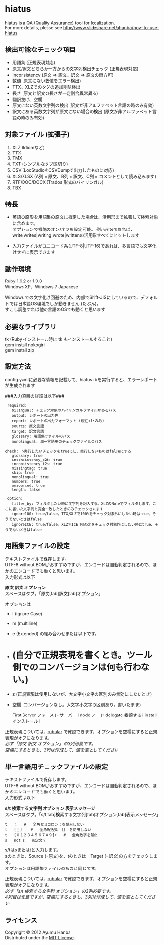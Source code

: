 hiatus
===========================
hiatus is a QA (Quality Assurance) tool for localization.  
For more details, please see http://www.slideshare.net/ahanba/how-to-use-hiatus

検出可能なチェック項目
------
+ 用語集 (正規表現対応)
+ 原文/訳文どちらか一方からの文字列検出チェック (正規表現対応)
+ Inconsistency (原文 => 訳文、訳文 => 原文の両方可)
+ 数値 (原文にない数値をエラー検出)
+ TTX、XLZでのタグの追加削除検出
+ 長さ (原文と訳文の長さが一定割合異常異る)
+ 翻訳抜け、空欄
+ 原文にない英数文字列の検出 (訳文が非アルファベット言語の時のみ有効)
+ 訳文にある英数文字列が原文にない場合の検出 (原文が非アルファベット言語の時のみ有効)

対象ファイル (拡張子)
------
1. XLZ (Idiomなど)
2. TTX
3. TMX
4. TXT (シンプルなタブ区切り)
5. CSV (LocStudioをCSVDumpで出力したものに対応)
6. XLS/XLSX (A列 = 原文、B列 = 訳文、C列 = コメントとして読み込みます)
7. RTF/DOC/DOCX (Trados 形式のバイリンガル)
8. TBX

特長
--------
+ 英語の原形を用語集の原文に指定した場合は、活用形まで拡張して検索対象に含めます。  
  オプションで機能のオン/オフを設定可能。
  例: writeであれば、write|writes|writing|wrote|writtenの活用形すべてにヒットします

+ 入力ファイルがユニコード系(UTF-8|UTF-16)であれば、多言語でも文字化けせずに表示できます

動作環境
--------
Ruby 1.9.2 or 1.9.3  
Windows XP、Windows 7 Japanese  

Windows での文字化け回避のため、内部でShift-JISにしているので、デフォルトでは日本語OS環境でしか動きません (たぶん)。  
すこし調整すれば他の言語のOSでも動くと思います  

必要なライブラリ
---------
tk (Ruby インストール時に tk もインストールすること)  
gem install nokogiri  
gem install zip  

設定方法
---------
config.yamlに必要な情報を記載して、hiatus.rbを実行すると、エラーレポートが生成されます

###入力項目の詳細は以下###

     required:  
       bilingual: チェック対象のバイリンガルファイルがあるパス  
       output: レポートの出力先  
       report: レポートの出力フォーマット (現在xlsのみ)  
       source: 原文言語  
       target: 訳文言語  
       glossary: 用語集ファイルのパス  
       monolingual: 単一言語用のチェックファイルのパス  

    check:　>実行したいチェックをtrueにし、実行しないものはfalseにする  
       glossary: true  
       inconsistency_s2t: true  
       inconsistency_t2s: true  
       missingtag: true  
       skip: true  
       monolingual: true  
       numbers: true  
       unsourced: true  
       length: false  
  
     option:  
       filter_by: フィルタしたい時に文字列を記入する。XLZのNoteでフィルタします。ここに書いた文字列と完全一致したときのみチェックされます  
       ignore100: true/false。TTX/XLZで100%をチェック対象外にしたい時はtrue、そうでないときはfalse  
       ignoreICE: true/false。XLZでICE Matchをチェック対象外にしたい時はtrue、そうでないときはfalse  

用語集ファイルの設定
------------
テキストファイルで保存します。  
UTF-8 without BOMがおすすめですが、エンコードは自動判定されるので、ほかのエンコードでも動くと思います。  
入力形式は以下

**原文	訳文	オプション**  
スペースはタブ。「原文[tab]訳文[tab]オプション」  

オプションは
+ i (Ignore Case)
+ m (multiline)
+ e (Extended)
の組み合わせまたは以下です。
+ # (自分で正規表現を書くとき。ツール側でのコンバージョンは何も行わない。)
+ z (正規表現は使用しないが、大文字小文字の区別のみ無効にしたいとき)
+ 空欄 (コンバージョンなし。大文字小文字の区別あり。書いたまま)

	First Server	 ファースト サーバー	i
	node	ノード
	delegate	委譲する	i
	install	インストール	i


正規表現については、[rubular](http://rubular.com/) で確認できます。オプションを空欄にすると正規表現がオフになります。  
*必ず「原文	訳文	オプション」の3列必要です。*  
*空欄にするときも、3列は作成して、値を空としてください*


単一言語用チェックファイルの設定
--------
テキストファイルで保存します。  
UTF-8 without BOMがおすすめですが、エンコードは自動判定されるので、ほかのエンコードでも動くと思います。  
入力形式は以下

**s/t	検索する文字列	オプション	表示メッセージ**  
スペースはタブ。「s/t[tab]検索する文字列[tab]オプション[tab]表示メッセージ」  

    t	；	#	全角セミコロン；を使用しない
    t	[［］]	#	全角角括弧 ［］ を使用しない
    t	[０１２３４５６７８９]+	#	全角数字を禁止
    s	not	z	否定文？

s/tはsまたはtと入力します。  
sのときは、Source (=原文)を、tのときは　Target (=訳文)の方をチェックします。  
オプションは用語集ファイルのものと同じです。  

正規表現については、[rubular](http://rubular.com/) で確認できます。オプションを空欄にすると正規表現がオフになります。  
*必ず「s/t	検索する文字列	オプション」の3列必要です。*  
*4列目は任意ですが、空欄にするときも、3列は作成して、値を空としてください*

ライセンス
----------
Copyright &copy; 2012 Ayumu Hanba  
Distributed under the [MIT License][mit].

[MIT]: http://www.opensource.org/licenses/mit-license.php
